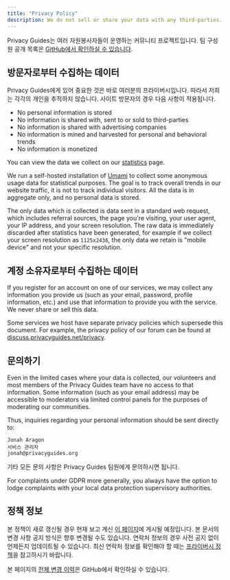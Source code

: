 ```yaml
---
title: "Privacy Policy"
description: We do not sell or share your data with any third-parties.
---
```


Privacy Guides는 여러 자원봉사자들이 운영하는 커뮤니티 프로젝트입니다. 팀 구성원 공개 목록은 [GitHub에서 확인하실 수 있습니다](https://github.com/orgs/privacyguides/people).

## 방문자로부터 수집하는 데이터

Privacy Guides에게 있어 중요한 것은 바로 여러분의 프라이버시입니다. 따라서 저희는 각각의 개인을 추적하지 않습니다. 사이트 방문자의 경우 다음 사항이 적용됩니다.

- No personal information is stored
- No information is shared with, sent to or sold to third-parties
- No information is shared with advertising companies
- No information is mined and harvested for personal and behavioral trends
- No information is monetized

You can view the data we collect on our [statistics](statistics.md) page.

We run a self-hosted installation of [Umami](https://umami.is) to collect some anonymous usage data for statistical purposes. The goal is to track overall trends in our website traffic, it is not to track individual visitors. All the data is in aggregate only, and no personal data is stored.

The only data which is collected is data sent in a standard web request, which includes referral sources, the page you're visiting, your user agent, your IP address, and your screen resolution. The raw data is immediately discarded after statistics have been generated, for example if we collect your screen resolution as `1125x2436`, the only data we retain is "mobile device" and not your specific resolution.

## 계정 소유자로부터 수집하는 데이터

If you register for an account on one of our services, we may collect any information you provide us (such as your email, password, profile information, etc.) and use that information to provide you with the service. We never share or sell this data.

Some services we host have separate privacy policies which supersede this document. For example, the privacy policy of our forum can be found at [discuss.privacyguides.net/privacy](https://discuss.privacyguides.net/privacy).

## 문의하기

Even in the limited cases where your data is collected, our volunteers and most members of the Privacy Guides team have no access to that information. Some information (such as your email address) may be accessible to moderators via limited control panels for the purposes of moderating our communities.

Thus, inquiries regarding your personal information should be sent directly to:

```text
Jonah Aragon
서비스 관리자
jonah@privacyguides.org
```

기타 모든 문의 사항은 Privacy Guides 팀원에게 문의하시면 됩니다.

For complaints under GDPR more generally, you always have the option to lodge complaints with your local data protection supervisory authorities.

## 정책 정보

본 정책이 새로 갱신될 경우 현재 보고 계신 [이 페이지](privacy-policy.md)에 게시될 예정입니다. 본 문서의 변경 사항 공지 방식은 향후 변경될 수도 있습니다. 연락처 정보의 경우 사전 공지 없이 언제든지 업데이트될 수 있습니다. 최신 연락처 정보를 확인해야 할 때는 [프라이버시 정책](privacy-policy.md)을 참고하시기 바랍니다.

본 페이지의 [전체 변경 이력](https://github.com/privacyguides/privacyguides.org/commits/main/docs/about/privacy-policy.md)은 GitHub에서 확인하실 수 있습니다.
